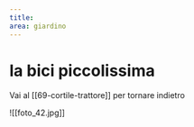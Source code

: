 ```yaml
---
title: 
area: giardino
---
```

# la bici piccolissima

Vai al [[69-cortile-trattore]] per tornare indietro

![[foto_42.jpg]]